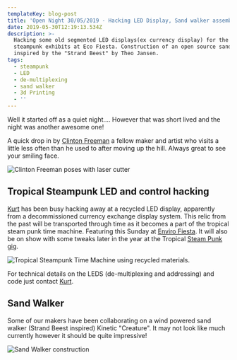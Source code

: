 ```yaml
---
templateKey: blog-post
title: 'Open Night 30/05/2019 - Hacking LED Display, Sand walker assembly.'
date: 2019-05-30T12:19:13.534Z
description: >-
  Hacking some old segmented LED displays(ex currency display) for the tropical
  steampunk exhibits at Eco Fiesta. Construction of an open source sand walker
  inspired by the "Strand Beest" by Theo Jansen.
tags:
  - steampunk
  - LED
  - de-multiplexing
  - sand walker
  - 3d Printing
  - ''
---
```

Well it started off as a quiet night.... However that was short lived and the night was another awesome one!

A quick drop in by [Clinton Freeman](https://reprage.com/) a fellow maker and artist who visits a little less often than he used to after moving up the hill. Always great to see your smiling face.

![Clinton Freeman poses with laser cutter](/img/img_20190530_182301.jpg "Clinton Freeman")

## Tropical Steampunk LED and control hacking

[Kurt](https://themakers.org/bios/KurtSchoenhoff/) has been busy hacking away at a recycled LED display, apparently from a decommissioned currency exchange display system. This relic from the past will be transported through time as it becomes a part of the tropical steam punk time machine. Featuring this Sunday at [Enviro Fiesta](https://www.cairns.qld.gov.au/community-environment/sustainability/ecofiesta). It will also be on show with some tweaks later in the year at the Tropical [Steam Punk gig](https://www.facebook.com/events/141359416791581/187409232186599/?notif_t=plan_mall_activity¬if_id=1559310587124641).

![Tropical Steampunk Time Machine using recycled materials.](/img/img_20190530_201047-collage.jpg "Tropical Steampunk Time Machine using recycled materials.")

For technical details on the LEDS (de-multiplexing and addressing) and code just contact [Kurt](https://themakers.org/bios/KurtSchoenhoff/).

## Sand Walker

Some of our makers have been collaborating on a wind powered sand walker (Strand Beest inspired) Kinetic "Creature". It may not look like much currently however it should be quite impressive!

![Sand Walker construction](/img/img_20190530_182253.jpg "Sand Walker construction")
